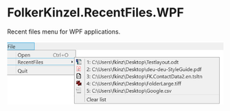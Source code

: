 # FolkerKinzel.RecentFiles.WPF
Recent files menu for WPF applications.

![Screenshot](screenshot.png)
